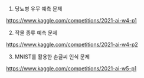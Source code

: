 
1. 당뇨병 유무 예측 문제


https://www.kaggle.com/competitions/2021-ai-w4-p1


2. 작물 종류 예측 문제


https://www.kaggle.com/competitions/2021-ai-w4-p2


3. MNIST를 활용한 손글씨 인식 문제


https://www.kaggle.com/competitions/2021-ai-w5-p1
